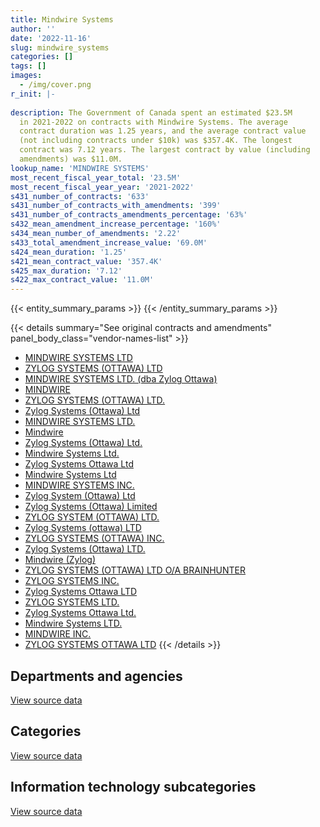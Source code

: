 ```yaml
---
title: Mindwire Systems
author: ''
date: '2022-11-16'
slug: mindwire_systems
categories: []
tags: []
images:
  - /img/cover.png
r_init: |-
  
description: The Government of Canada spent an estimated $23.5M
  in 2021-2022 on contracts with Mindwire Systems. The average
  contract duration was 1.25 years, and the average contract value
  (not including contracts under $10k) was $357.4K. The longest
  contract was 7.12 years. The largest contract by value (including
  amendments) was $11.0M.
lookup_name: 'MINDWIRE SYSTEMS'
most_recent_fiscal_year_total: '23.5M'
most_recent_fiscal_year_year: '2021-2022'
s431_number_of_contracts: '633'
s431_number_of_contracts_with_amendments: '399'
s431_number_of_contracts_amendments_percentage: '63%'
s432_mean_amendment_increase_percentage: '160%'
s434_mean_number_of_amendments: '2.22'
s433_total_amendment_increase_value: '69.0M'
s424_mean_duration: '1.25'
s421_mean_contract_value: '357.4K'
s425_max_duration: '7.12'
s422_max_contract_value: '11.0M'
---
```


<script src="/rmarkdown-libs/htmlwidgets/htmlwidgets.js"></script>
<link href="/rmarkdown-libs/datatables-css/datatables-crosstalk.css" rel="stylesheet" />
<script src="/rmarkdown-libs/datatables-binding/datatables.js"></script>
<script src="/rmarkdown-libs/jquery/jquery-3.6.0.min.js"></script>
<link href="/rmarkdown-libs/dt-core-bootstrap/css/dataTables.bootstrap.min.css" rel="stylesheet" />
<link href="/rmarkdown-libs/dt-core-bootstrap/css/dataTables.bootstrap.extra.css" rel="stylesheet" />
<script src="/rmarkdown-libs/dt-core-bootstrap/js/jquery.dataTables.min.js"></script>
<script src="/rmarkdown-libs/dt-core-bootstrap/js/dataTables.bootstrap.min.js"></script>
<link href="/rmarkdown-libs/crosstalk/css/crosstalk.min.css" rel="stylesheet" />
<script src="/rmarkdown-libs/crosstalk/js/crosstalk.min.js"></script>
<script src="/rmarkdown-libs/htmlwidgets/htmlwidgets.js"></script>
<link href="/rmarkdown-libs/datatables-css/datatables-crosstalk.css" rel="stylesheet" />
<script src="/rmarkdown-libs/datatables-binding/datatables.js"></script>
<script src="/rmarkdown-libs/jquery/jquery-3.6.0.min.js"></script>
<link href="/rmarkdown-libs/dt-core-bootstrap/css/dataTables.bootstrap.min.css" rel="stylesheet" />
<link href="/rmarkdown-libs/dt-core-bootstrap/css/dataTables.bootstrap.extra.css" rel="stylesheet" />
<script src="/rmarkdown-libs/dt-core-bootstrap/js/jquery.dataTables.min.js"></script>
<script src="/rmarkdown-libs/dt-core-bootstrap/js/dataTables.bootstrap.min.js"></script>
<link href="/rmarkdown-libs/crosstalk/css/crosstalk.min.css" rel="stylesheet" />
<script src="/rmarkdown-libs/crosstalk/js/crosstalk.min.js"></script>
<script src="/rmarkdown-libs/htmlwidgets/htmlwidgets.js"></script>
<link href="/rmarkdown-libs/datatables-css/datatables-crosstalk.css" rel="stylesheet" />
<script src="/rmarkdown-libs/datatables-binding/datatables.js"></script>
<script src="/rmarkdown-libs/jquery/jquery-3.6.0.min.js"></script>
<link href="/rmarkdown-libs/dt-core-bootstrap/css/dataTables.bootstrap.min.css" rel="stylesheet" />
<link href="/rmarkdown-libs/dt-core-bootstrap/css/dataTables.bootstrap.extra.css" rel="stylesheet" />
<script src="/rmarkdown-libs/dt-core-bootstrap/js/jquery.dataTables.min.js"></script>
<script src="/rmarkdown-libs/dt-core-bootstrap/js/dataTables.bootstrap.min.js"></script>
<link href="/rmarkdown-libs/crosstalk/css/crosstalk.min.css" rel="stylesheet" />
<script src="/rmarkdown-libs/crosstalk/js/crosstalk.min.js"></script>

{{< entity_summary_params >}}
{{< /entity_summary_params >}}

{{< details summary="See original contracts and amendments" panel_body_class="vendor-names-list" >}}
- [MINDWIRE SYSTEMS LTD](https://search.open.canada.ca/en/ct/?sort=contract_value_f%20desc&page=1&search_text=%22MINDWIRE%20SYSTEMS%20LTD%22)
- [ZYLOG SYSTEMS (OTTAWA) LTD](https://search.open.canada.ca/en/ct/?sort=contract_value_f%20desc&page=1&search_text=%22ZYLOG%20SYSTEMS%20%28OTTAWA%29%20LTD%22)
- [MINDWIRE SYSTEMS LTD. (dba Zylog Ottawa)](https://search.open.canada.ca/en/ct/?sort=contract_value_f%20desc&page=1&search_text=%22MINDWIRE%20SYSTEMS%20LTD.%20%28dba%20Zylog%20Ottawa%29%22)
- [MINDWIRE](https://search.open.canada.ca/en/ct/?sort=contract_value_f%20desc&page=1&search_text=%22MINDWIRE%22)
- [ZYLOG SYSTEMS (OTTAWA) LTD.](https://search.open.canada.ca/en/ct/?sort=contract_value_f%20desc&page=1&search_text=%22ZYLOG%20SYSTEMS%20%28OTTAWA%29%20LTD.%22)
- [Zylog Systems (Ottawa) Ltd](https://search.open.canada.ca/en/ct/?sort=contract_value_f%20desc&page=1&search_text=%22Zylog%20Systems%20%28Ottawa%29%20Ltd%22)
- [MINDWIRE SYSTEMS LTD.](https://search.open.canada.ca/en/ct/?sort=contract_value_f%20desc&page=1&search_text=%22MINDWIRE%20SYSTEMS%20LTD.%22)
- [Mindwire](https://search.open.canada.ca/en/ct/?sort=contract_value_f%20desc&page=1&search_text=%22Mindwire%22)
- [Zylog Systems (Ottawa) Ltd.](https://search.open.canada.ca/en/ct/?sort=contract_value_f%20desc&page=1&search_text=%22Zylog%20Systems%20%28Ottawa%29%20Ltd.%22)
- [Mindwire Systems Ltd.](https://search.open.canada.ca/en/ct/?sort=contract_value_f%20desc&page=1&search_text=%22Mindwire%20Systems%20Ltd.%22)
- [Zylog Systems Ottawa Ltd](https://search.open.canada.ca/en/ct/?sort=contract_value_f%20desc&page=1&search_text=%22Zylog%20Systems%20Ottawa%20Ltd%22)
- [Mindwire Systems Ltd](https://search.open.canada.ca/en/ct/?sort=contract_value_f%20desc&page=1&search_text=%22Mindwire%20Systems%20Ltd%22)
- [MINDWIRE SYSTEMS INC.](https://search.open.canada.ca/en/ct/?sort=contract_value_f%20desc&page=1&search_text=%22MINDWIRE%20SYSTEMS%20INC.%22)
- [Zylog System (Ottawa) Ltd](https://search.open.canada.ca/en/ct/?sort=contract_value_f%20desc&page=1&search_text=%22Zylog%20System%20%28Ottawa%29%20Ltd%22)
- [Zylog Systems (Ottawa) Limited](https://search.open.canada.ca/en/ct/?sort=contract_value_f%20desc&page=1&search_text=%22Zylog%20Systems%20%28Ottawa%29%20Limited%22)
- [ZYLOG SYSTEM (OTTAWA) LTD.](https://search.open.canada.ca/en/ct/?sort=contract_value_f%20desc&page=1&search_text=%22ZYLOG%20SYSTEM%20%28OTTAWA%29%20LTD.%22)
- [Zylog Systems (ottawa) LTD](https://search.open.canada.ca/en/ct/?sort=contract_value_f%20desc&page=1&search_text=%22Zylog%20Systems%20%28ottawa%29%20LTD%22)
- [ZYLOG SYSTEMS (OTTAWA) INC.](https://search.open.canada.ca/en/ct/?sort=contract_value_f%20desc&page=1&search_text=%22ZYLOG%20SYSTEMS%20%28OTTAWA%29%20INC.%22)
- [Zylog Systems (Ottawa) LTD.](https://search.open.canada.ca/en/ct/?sort=contract_value_f%20desc&page=1&search_text=%22Zylog%20Systems%20%28Ottawa%29%20LTD.%22)
- [Mindwire (Zylog)](https://search.open.canada.ca/en/ct/?sort=contract_value_f%20desc&page=1&search_text=%22Mindwire%20%28Zylog%29%22)
- [ZYLOG SYSTEMS (OTTAWA) LTD O/A BRAINHUNTER](https://search.open.canada.ca/en/ct/?sort=contract_value_f%20desc&page=1&search_text=%22ZYLOG%20SYSTEMS%20%28OTTAWA%29%20LTD%20O%2fA%20BRAINHUNTER%22)
- [ZYLOG SYSTEMS INC.](https://search.open.canada.ca/en/ct/?sort=contract_value_f%20desc&page=1&search_text=%22ZYLOG%20SYSTEMS%20INC.%22)
- [Zylog Systems Ottawa LTD](https://search.open.canada.ca/en/ct/?sort=contract_value_f%20desc&page=1&search_text=%22Zylog%20Systems%20Ottawa%20LTD%22)
- [ZYLOG SYSTEMS LTD.](https://search.open.canada.ca/en/ct/?sort=contract_value_f%20desc&page=1&search_text=%22ZYLOG%20SYSTEMS%20LTD.%22)
- [Zylog Systems Ottawa Ltd.](https://search.open.canada.ca/en/ct/?sort=contract_value_f%20desc&page=1&search_text=%22Zylog%20Systems%20Ottawa%20Ltd.%22)
- [Mindwire Systems LTD.](https://search.open.canada.ca/en/ct/?sort=contract_value_f%20desc&page=1&search_text=%22Mindwire%20Systems%20LTD.%22)
- [MINDWIRE INC.](https://search.open.canada.ca/en/ct/?sort=contract_value_f%20desc&page=1&search_text=%22MINDWIRE%20INC.%22)
- [ZYLOG SYSTEMS OTTAWA LTD](https://search.open.canada.ca/en/ct/?sort=contract_value_f%20desc&page=1&search_text=%22ZYLOG%20SYSTEMS%20OTTAWA%20LTD%22)
{{< /details >}}

## Departments and agencies

<div id="htmlwidget-1" style="width:100%;height:auto;" class="datatables html-widget"></div>
<script type="application/json" data-for="htmlwidget-1">{"x":{"style":"bootstrap","filter":"none","vertical":false,"data":[["<a href=\"/departments/cbsa-asfc/\">Canada Border Services Agency<\/a>","<a href=\"/departments/cer-rec/\">Canada Energy Regulator<\/a>","<a href=\"/departments/cfia-acia/\">Canadian Food Inspection Agency<\/a>","<a href=\"/departments/cic/\">Immigration, Refugees and Citizenship Canada<\/a>","<a href=\"/departments/cihr-irsc/\">Canadian Institutes of Health Research<\/a>","<a href=\"/departments/crtc/\">Canadian Radio-television and Telecommunications Commission<\/a>","<a href=\"/departments/csc-scc/\">Correctional Service of Canada<\/a>","<a href=\"/departments/csps-efpc/\">Canada School of Public Service<\/a>","<a href=\"/departments/dfatd-maecd/\">Global Affairs Canada<\/a>","<a href=\"/departments/dfo-mpo/\">Fisheries and Oceans Canada<\/a>","<a href=\"/departments/dnd-mdn/\">National Defence<\/a>","<a href=\"/departments/ec/\">Environment and Climate Change Canada<\/a>","<a href=\"/departments/elections/\">Elections Canada<\/a>","<a href=\"/departments/esdc-edsc/\">Employment and Social Development Canada<\/a>","<a href=\"/departments/fcac-acfc/\">Financial Consumer Agency of Canada<\/a>","<a href=\"/departments/ic/\">Innovation, Science and Economic Development Canada<\/a>","<a href=\"/departments/nrc-cnrc/\">National Research Council Canada<\/a>","<a href=\"/departments/nrcan-rncan/\">Natural Resources Canada<\/a>","<a href=\"/departments/nserc-crsng/\">Natural Sciences and Engineering Research Council of Canada<\/a>","<a href=\"/departments/oag-bvg/\">Office of the Auditor General of Canada<\/a>","<a href=\"/departments/osgg-bsgg/\">Office of the Secretary to the Governor General<\/a>","<a href=\"/departments/pc/\">Parks Canada<\/a>","<a href=\"/departments/pco-bcp/\">Privy Council Office<\/a>","<a href=\"/departments/ppsc-sppc/\">Public Prosecution Service of Canada<\/a>","<a href=\"/departments/psc-cfp/\">Public Service Commission of Canada<\/a>","<a href=\"/departments/rcmp-grc/\">Royal Canadian Mounted Police<\/a>","<a href=\"/departments/ssc-spc/\">Shared Services Canada<\/a>","<a href=\"/departments/tc/\">Transport Canada<\/a>","<a href=\"/departments/vac-acc/\">Veterans Affairs Canada<\/a>"],[2008728.56,null,289686.77,11498765.11,477639.12,null,null,null,814795.02,1856673.6,985823.98,189413.11,312963.14,1593138.01,null,2394311.53,874774.03,203679.01,24565.07,null,null,463625.13,922607.59,null,19240.26,3748538.6,239464.76,3005586.89,10815.54],[2246674.73,null,127769.35,13303288.84,478947.72,7333,null,null,490582.66,839052.72,728861.28,null,486417.51,964672.61,null,2251950.58,442511.14,102118.52,37666.63,256561.99,null,464895.33,1231889.19,23855.53,2498.74,631637.32,256677.19,3565175.26,null],[1147068.16,null,null,13966918.98,180630.5,109305.75,null,39550,484009.6,780943.86,733403.57,null,227605.89,677593.17,null,1255474.14,375026.25,null,25789.09,1248601.68,36652.68,null,1220847.79,null,null,13401.45,53624.86,955744.27,23000.12],[507442.76,6224.23,null,14313423.91,180630.5,72811.09,2356205.56,null,363754.51,1154328.07,457151.31,null,null,140171.03,125000,695163.81,698823.68,null,null,1248601.68,null,null,704445.58,null,null,10096.98,null,463847.13,21972.4]],"container":"<table class=\"table table-striped table-hover row-border order-column display\">\n  <thead>\n    <tr>\n      <th>Department<\/th>\n      <th>2018-2019<\/th>\n      <th>2019-2020<\/th>\n      <th>2020-2021<\/th>\n      <th>2021-2022<\/th>\n    <\/tr>\n  <\/thead>\n<\/table>","options":{"order":[[4,"desc"]],"pageLength":10,"autoWidth":true,"columnDefs":[{"targets":1,"render":"function(data, type, row, meta) {\n    return type !== 'display' ? data : DTWidget.formatCurrency(data, \"$\", 2, 3, \",\", \".\", true, null);\n  }"},{"targets":2,"render":"function(data, type, row, meta) {\n    return type !== 'display' ? data : DTWidget.formatCurrency(data, \"$\", 2, 3, \",\", \".\", true, null);\n  }"},{"targets":3,"render":"function(data, type, row, meta) {\n    return type !== 'display' ? data : DTWidget.formatCurrency(data, \"$\", 2, 3, \",\", \".\", true, null);\n  }"},{"targets":4,"render":"function(data, type, row, meta) {\n    return type !== 'display' ? data : DTWidget.formatCurrency(data, \"$\", 2, 3, \",\", \".\", true, null);\n  }"},{"width":"16%","targets":[1,2,3,4]},{"className":"dt-right","targets":[1,2,3,4]}],"orderClasses":false}},"evals":["options.columnDefs.0.render","options.columnDefs.1.render","options.columnDefs.2.render","options.columnDefs.3.render"],"jsHooks":[]}</script>
<p class="text-right">
<a href="https://github.com/GoC-Spending/contracts-data/tree/main/data/out/vendors/mindwire_systems/summary_by_fiscal_year_by_department.csv" class="source-data-link btn btn-link">View source data</a>
</p>

## Categories

<div id="htmlwidget-2" style="width:100%;height:auto;" class="datatables html-widget"></div>
<script type="application/json" data-for="htmlwidget-2">{"x":{"style":"bootstrap","filter":"none","vertical":false,"data":[["<a href=\"/categories/facilities_and_construction/\">Facilities and construction<\/a>","<a href=\"/categories/defence/\">Defence<\/a>","<a href=\"/categories/professional_services/\">Professional services<\/a>","<a href=\"/categories/information_technology/\">Information technology<\/a>","<a href=\"/categories/human_capital/\">Human capital<\/a>"],[null,325131.21,3580569.97,27991167.13,37966.52],[null,65370.5,4216710.68,24607851.87,51104.8],[39217.6,null,6933591.06,16543192.6,39190.54],[25642.28,null,7736112.63,15748242.33,10096.98]],"container":"<table class=\"table table-striped table-hover row-border order-column display\">\n  <thead>\n    <tr>\n      <th>Category<\/th>\n      <th>2018-2019<\/th>\n      <th>2019-2020<\/th>\n      <th>2020-2021<\/th>\n      <th>2021-2022<\/th>\n    <\/tr>\n  <\/thead>\n<\/table>","options":{"order":[[4,"desc"]],"dom":"t","pageLength":30,"autoWidth":true,"columnDefs":[{"targets":1,"render":"function(data, type, row, meta) {\n    return type !== 'display' ? data : DTWidget.formatCurrency(data, \"$\", 2, 3, \",\", \".\", true, null);\n  }"},{"targets":2,"render":"function(data, type, row, meta) {\n    return type !== 'display' ? data : DTWidget.formatCurrency(data, \"$\", 2, 3, \",\", \".\", true, null);\n  }"},{"targets":3,"render":"function(data, type, row, meta) {\n    return type !== 'display' ? data : DTWidget.formatCurrency(data, \"$\", 2, 3, \",\", \".\", true, null);\n  }"},{"targets":4,"render":"function(data, type, row, meta) {\n    return type !== 'display' ? data : DTWidget.formatCurrency(data, \"$\", 2, 3, \",\", \".\", true, null);\n  }"},{"width":"16%","targets":[1,2,3,4]},{"className":"dt-right","targets":[1,2,3,4]}],"orderClasses":false,"lengthMenu":[10,25,30,50,100]}},"evals":["options.columnDefs.0.render","options.columnDefs.1.render","options.columnDefs.2.render","options.columnDefs.3.render"],"jsHooks":[]}</script>
<p class="text-right">
<a href="https://github.com/GoC-Spending/contracts-data/tree/main/data/out/vendors/mindwire_systems/summary_by_fiscal_year_by_category.csv" class="source-data-link btn btn-link">View source data</a>
</p>
<h2>Information technology subcategories</h2>
<div id="htmlwidget-3" style="width:100%;height:auto;" class="datatables html-widget"></div>
<script type="application/json" data-for="htmlwidget-3">{"x":{"style":"bootstrap","filter":"none","vertical":false,"data":[["<a href=\"/it_subcategories/it_consulting_services/\">IT consulting services<\/a>","<a href=\"/it_subcategories/it_other/\">Other IT (incl. telecommunications)<\/a>","<a href=\"/it_subcategories/it_software_licensing/\">IT software licensing<\/a>"],[26656965.99,null,1334201.14],[23754699.47,237767.03,615385.37],[16434676.83,108515.77,null],[15748242.33,null,null]],"container":"<table class=\"table table-striped table-hover row-border order-column display\">\n  <thead>\n    <tr>\n      <th>IT subcategory<\/th>\n      <th>2018-2019<\/th>\n      <th>2019-2020<\/th>\n      <th>2020-2021<\/th>\n      <th>2021-2022<\/th>\n    <\/tr>\n  <\/thead>\n<\/table>","options":{"order":[[4,"desc"]],"dom":"t","pageLength":30,"autoWidth":true,"columnDefs":[{"targets":1,"render":"function(data, type, row, meta) {\n    return type !== 'display' ? data : DTWidget.formatCurrency(data, \"$\", 2, 3, \",\", \".\", true, null);\n  }"},{"targets":2,"render":"function(data, type, row, meta) {\n    return type !== 'display' ? data : DTWidget.formatCurrency(data, \"$\", 2, 3, \",\", \".\", true, null);\n  }"},{"targets":3,"render":"function(data, type, row, meta) {\n    return type !== 'display' ? data : DTWidget.formatCurrency(data, \"$\", 2, 3, \",\", \".\", true, null);\n  }"},{"targets":4,"render":"function(data, type, row, meta) {\n    return type !== 'display' ? data : DTWidget.formatCurrency(data, \"$\", 2, 3, \",\", \".\", true, null);\n  }"},{"width":"16%","targets":[1,2,3,4]},{"className":"dt-right","targets":[1,2,3,4]}],"orderClasses":false,"lengthMenu":[10,25,30,50,100]}},"evals":["options.columnDefs.0.render","options.columnDefs.1.render","options.columnDefs.2.render","options.columnDefs.3.render"],"jsHooks":[]}</script>
<p class="text-right">
<a href="https://github.com/GoC-Spending/contracts-data/tree/main/data/out/vendors/mindwire_systems/summary_by_fiscal_year_by_it_subcategory.csv" class="source-data-link btn btn-link">View source data</a>
</p>
